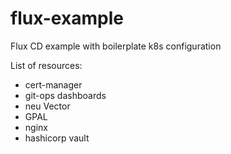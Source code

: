 # flux-example
Flux CD example with boilerplate k8s configuration

List of resources:

* cert-manager
* git-ops dashboards
* neu Vector
* GPAL
* nginx
* hashicorp vault


